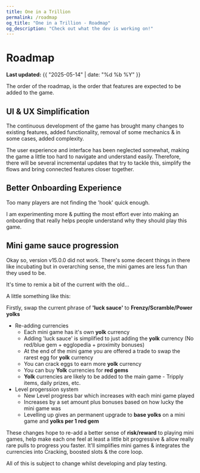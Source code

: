 ```yaml
---
title: One in a Trillion
permalink: /roadmap
og_title: "One in a Trillion - Roadmap"
og_description: "Check out what the dev is working on!"
---
```



# Roadmap
**Last updated:** {{ "2025-05-14" | date: "%d %b %Y" }}

The order of the roadmap, is the order that features are expected to be added to the game.

## UI & UX Simplification
The continuous development of the game has brought many changes to existing features, added functionality, removal of some mechanics & in some cases, added complexity. 

The user experience and interface has been neglected somewhat, making the game a little too hard to navigate and understand easily. Therefore, there will be several incremental updates that try to tackle this, simplify the flows and bring connected features closer together.


## Better Onboarding Experience
Too many players are not finding the 'hook' quick enough.

I am experimenting more & putting the most effort ever into making an onboarding that really helps people understand why they should play this game.


## Mini game sauce progression
Okay so, version v15.0.0 did not work. There's some decent things in there like incubating but in overarching sense, the mini games are less fun than they used to be. 

It's time to remix a bit of the current with the old...


A little something like this:

Firstly, swap the current phrase of **'luck sauce'** to **Frenzy/Scramble/Power yolks**


- Re-adding currencies
  - Each mini game has it's own **yolk** currency
  - Adding 'luck sauce' is simplified to just adding the **yolk** currency (No red/blue gem + egglopedia + proximity bonuses)
  - At the end of the mini game you are offered a trade to swap the rarest egg for **yolk** currency
  - You can crack eggs to earn more **yolk** currency
  - You can buy **Yolk** currencies for **red gems**
  - **Yolk** currencies are likely to be added to the main game - Tripply items, daily prizes, etc.
- Level progerssion system
  - New Level progress bar which increases with each mini game played
  - Increases by a set amount plus bonuses based on how lucky the mini game was
  - Levelling up gives an permanent upgrade to **base yolks** on a mini game and **yolks per 1 red gem**
 

These changes hope to re-add a better sense of **risk/reward** to playing mini games, help make each one feel at least a little bit progressive & allow really rare pulls to progress you faster. It'll simplifies mini games & integrates the currencies into Cracking, boosted slots & the core loop.


All of this is subject to change whilst developing and play testing.
